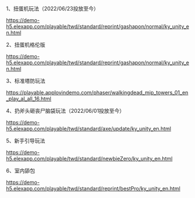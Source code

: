 1、扭蛋机玩法（2022/06/23投放至今）

https://demo-h5.elexapp.com/playable/twd/standard/reprint/gashapon/normal/ky_unity_en.html

2、扭蛋机格伦版

https://demo-h5.elexapp.com/playable/twd/standard/reprint/gashapon/normal/ky_unity_en.html

3、标准塔防玩法

https://playable.applovindemo.com/phaser/walkingdead_mip_towers_01_en_play_al_all_16.html

4、扔斧头砸丧尸脑袋玩法（2022/06/01投放至今）

https://demo-h5.elexapp.com/playable/twd/standard/axe/update/ky_unity_en.html

5、新手引导玩法

https://demo-h5.elexapp.com/playable/twd/standard/newbieZero/ky_unity_en.html

6、室内舔包

https://demo-h5.elexapp.com/playable/twd/standard/reprint/bestPro/ky_unity_en.html
